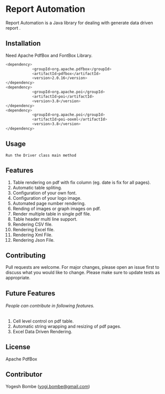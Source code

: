 # Report Automation

Report Automation is a Java library for dealing with generate data driven report .

## Installation

Need Apache PdfBox and FontBox Library.

```bash
<dependency>
            <groupId>org.apache.pdfbox</groupId>
            <artifactId>pdfbox</artifactId>
            <version>2.0.16</version>
</dependency>
<dependency>
            <groupId>org.apache.poi</groupId>
            <artifactId>poi</artifactId>
            <version>3.8</version>
</dependency>
<dependency>
            <groupId>org.apache.poi</groupId>
            <artifactId>poi-ooxml</artifactId>
            <version>3.8</version>
</dependency>
```

## Usage

```
Run the Driver class main method
```

## Features
1. Table rendering on pdf with fix column (eg. date is fix for all pages).
2. Automatic table spliting. 
3. Configuration of your own font.
4. Configuration of your logo image.
5. Automated page number rendering.
6. Rending of images or graph images on pdf.
7. Render multiple table in single pdf file.
8. Table header multi line support.
9. Rendering CSV file.
10. Rendering Excel file.
11. Rendering Xml File.
12. Rendering Json File.


## Contributing
Pull requests are welcome. For major changes, please open an issue first to discuss what you would like to change.
Please make sure to update tests as appropriate.

## Future Features
###### People can contribute in following features.
1. Cell level control on pdf table.
2. Automatic string wrapping and resizing of pdf pages.
3. Excel Data Driven Rendering.

## License
Apache PdfBox

## Contributor
Yogesh Bombe (yogi.bombe@gmail.com)
